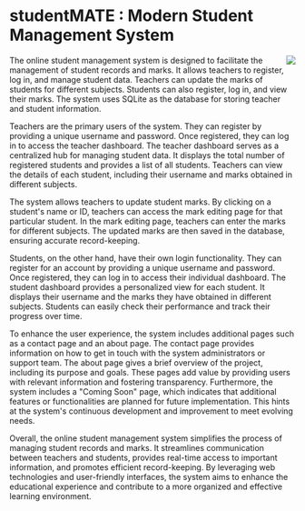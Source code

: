 # studentMATE : Modern Student Management System

<img align="right" src="https://cdn3d.iconscout.com/3d/premium/thumb/project-management-8210527-6578282.png">

The online student management system is designed to facilitate the management of student records and marks. It allows teachers to register, log in, and manage student data. Teachers can update the marks of students for different subjects. Students can also register, log in, and view their marks. The system uses SQLite as the database for storing teacher and student information.

Teachers are the primary users of the system. They can register by providing a unique username and password. Once registered, they can log in to access the teacher dashboard. The teacher dashboard serves as a centralized hub for managing student data. It displays the total number of registered students and provides a list of all students. Teachers can view the details of each student, including their username and marks obtained in different subjects.

The system allows teachers to update student marks. By clicking on a student's name or ID, teachers can access the mark editing page for that particular student. In the mark editing page, teachers can enter the marks for different subjects. The updated marks are then saved in the database, ensuring accurate record-keeping.

Students, on the other hand, have their own login functionality. They can register for an account by providing a unique username and password. Once registered, they can log in to access their individual dashboard. The student dashboard provides a personalized view for each student. It displays their username and the marks they have obtained in different subjects. Students can easily check their performance and track their progress over time.

To enhance the user experience, the system includes additional pages such as a contact page and an about page. The contact page provides information on how to get in touch with the system administrators or support team. The about page gives a brief overview of the project, including its purpose and goals. These pages add value by providing users with relevant information and fostering transparency. Furthermore, the system includes a "Coming Soon" page, which indicates that additional features or functionalities are planned for future implementation. This hints at the system's continuous development and improvement to meet evolving needs.

Overall, the online student management system simplifies the process of managing student records and marks. It streamlines communication between teachers and students, provides real-time access to important information, and promotes efficient record-keeping. By leveraging web technologies and user-friendly interfaces, the system aims to enhance the educational experience and contribute to a more organized and effective learning environment.
